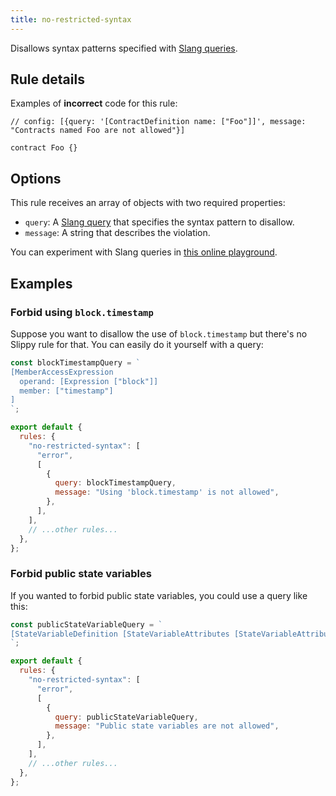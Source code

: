```yaml
---
title: no-restricted-syntax
---
```


Disallows syntax patterns specified with [Slang queries](https://nomicfoundation.github.io/slang/latest/user-guide/06-query-language/01-query-syntax/).

## Rule details

Examples of **incorrect** code for this rule:

```solidity
// config: [{query: '[ContractDefinition name: ["Foo"]]', message: "Contracts named Foo are not allowed"}]

contract Foo {}
```

## Options

This rule receives an array of objects with two required properties:

- `query`: A [Slang query](https://nomicfoundation.github.io/slang/latest/user-guide/06-query-language/01-query-syntax/) that specifies the syntax pattern to disallow.
- `message`: A string that describes the violation.

You can experiment with Slang queries in [this online playground](https://fvictorio.github.io/slang-playground/).

## Examples

### Forbid using `block.timestamp`

Suppose you want to disallow the use of `block.timestamp` but there's no Slippy rule for that. You can easily do it yourself with a query:

```js
const blockTimestampQuery = `
[MemberAccessExpression
  operand: [Expression ["block"]]
  member: ["timestamp"]
]
`;

export default {
  rules: {
    "no-restricted-syntax": [
      "error",
      [
        {
          query: blockTimestampQuery,
          message: "Using 'block.timestamp' is not allowed",
        },
      ],
    ],
    // ...other rules...
  },
};
```

### Forbid public state variables

If you wanted to forbid public state variables, you could use a query like this:

```js
const publicStateVariableQuery = `
[StateVariableDefinition [StateVariableAttributes [StateVariableAttribute [PublicKeyword]]]]
`;

export default {
  rules: {
    "no-restricted-syntax": [
      "error",
      [
        {
          query: publicStateVariableQuery,
          message: "Public state variables are not allowed",
        },
      ],
    ],
    // ...other rules...
  },
};
```
